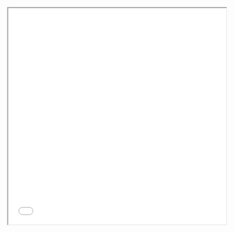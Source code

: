 <!DOCTYPE html>
<html>
  <head>
    <title>Gabriel Comeron - CV</title>
  </head>
  <body>
    <iframe src="files/cv.pdf" width="100%" height="500px">
    </iframe>
  </body>
</html>
